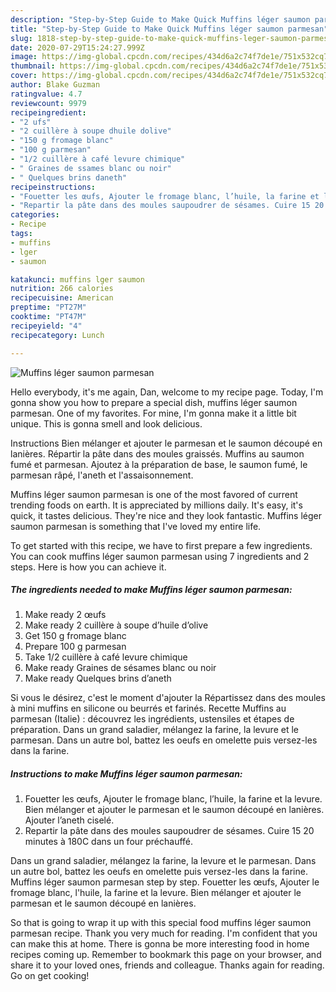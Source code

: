 ```yaml
---
description: "Step-by-Step Guide to Make Quick Muffins léger saumon parmesan"
title: "Step-by-Step Guide to Make Quick Muffins léger saumon parmesan"
slug: 1818-step-by-step-guide-to-make-quick-muffins-leger-saumon-parmesan
date: 2020-07-29T15:24:27.999Z
image: https://img-global.cpcdn.com/recipes/434d6a2c74f7de1e/751x532cq70/muffins-leger-saumon-parmesan-photo-principale-de-la-recette.jpg
thumbnail: https://img-global.cpcdn.com/recipes/434d6a2c74f7de1e/751x532cq70/muffins-leger-saumon-parmesan-photo-principale-de-la-recette.jpg
cover: https://img-global.cpcdn.com/recipes/434d6a2c74f7de1e/751x532cq70/muffins-leger-saumon-parmesan-photo-principale-de-la-recette.jpg
author: Blake Guzman
ratingvalue: 4.7
reviewcount: 9979
recipeingredient:
- "2 ufs"
- "2 cuillère à soupe dhuile dolive"
- "150 g fromage blanc"
- "100 g parmesan"
- "1/2 cuillère à café levure chimique"
- " Graines de ssames blanc ou noir"
- " Quelques brins daneth"
recipeinstructions:
- "Fouetter les œufs, Ajouter le fromage blanc, l’huile, la farine et la levure. Bien mélanger et ajouter le parmesan et le saumon découpé en lanières. Ajouter l’aneth ciselé."
- "Repartir la pâte dans des moules saupoudrer de sésames. Cuire 15 20 minutes à 180C dans un four préchauffé."
categories:
- Recipe
tags:
- muffins
- lger
- saumon

katakunci: muffins lger saumon 
nutrition: 266 calories
recipecuisine: American
preptime: "PT27M"
cooktime: "PT47M"
recipeyield: "4"
recipecategory: Lunch

---
```



![Muffins léger saumon parmesan](https://img-global.cpcdn.com/recipes/434d6a2c74f7de1e/751x532cq70/muffins-leger-saumon-parmesan-photo-principale-de-la-recette.jpg)

Hello everybody, it's me again, Dan, welcome to my recipe page. Today, I'm gonna show you how to prepare a special dish, muffins léger saumon parmesan. One of my favorites. For mine, I'm gonna make it a little bit unique. This is gonna smell and look delicious.

Instructions Bien mélanger et ajouter le parmesan et le saumon découpé en lanières. Répartir la pâte dans des moules graissés. Muffins au saumon fumé et parmesan. Ajoutez à la préparation de base, le saumon fumé, le parmesan râpé, l&#39;aneth et l&#39;assaisonnement.

Muffins léger saumon parmesan is one of the most favored of current trending foods on earth. It is appreciated by millions daily. It's easy, it's quick, it tastes delicious. They're nice and they look fantastic. Muffins léger saumon parmesan is something that I've loved my entire life.


To get started with this recipe, we have to first prepare a few ingredients. You can cook muffins léger saumon parmesan using 7 ingredients and 2 steps. Here is how you can achieve it.

<!--inarticleads1-->

##### The ingredients needed to make Muffins léger saumon parmesan:

1. Make ready 2 œufs
1. Make ready 2 cuillère à soupe d’huile d’olive
1. Get 150 g fromage blanc
1. Prepare 100 g parmesan
1. Take 1/2 cuillère à café levure chimique
1. Make ready  Graines de sésames blanc ou noir
1. Make ready  Quelques brins d’aneth


Si vous le désirez, c&#39;est le moment d&#39;ajouter la Répartissez dans des moules à mini muffins en silicone ou beurrés et farinés. Recette Muffins au parmesan (Italie) : découvrez les ingrédients, ustensiles et étapes de préparation. Dans un grand saladier, mélangez la farine, la levure et le parmesan. Dans un autre bol, battez les oeufs en omelette puis versez-les dans la farine. 

<!--inarticleads2-->

##### Instructions to make Muffins léger saumon parmesan:

1. Fouetter les œufs, Ajouter le fromage blanc, l’huile, la farine et la levure. Bien mélanger et ajouter le parmesan et le saumon découpé en lanières. Ajouter l’aneth ciselé.
1. Repartir la pâte dans des moules saupoudrer de sésames. Cuire 15 20 minutes à 180C dans un four préchauffé.


Dans un grand saladier, mélangez la farine, la levure et le parmesan. Dans un autre bol, battez les oeufs en omelette puis versez-les dans la farine. Muffins léger saumon parmesan step by step. Fouetter les œufs, Ajouter le fromage blanc, l&#39;huile, la farine et la levure. Bien mélanger et ajouter le parmesan et le saumon découpé en lanières. 

So that is going to wrap it up with this special food muffins léger saumon parmesan recipe. Thank you very much for reading. I'm confident that you can make this at home. There is gonna be more interesting food in home recipes coming up. Remember to bookmark this page on your browser, and share it to your loved ones, friends and colleague. Thanks again for reading. Go on get cooking!
